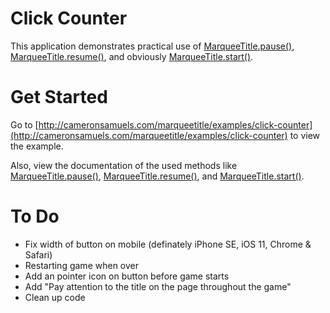 # Click Counter
This application demonstrates practical use of [MarqueeTitle.pause()](https://github.com/CameronSamuels/marqueetitle/wiki/pause()), [MarqueeTitle.resume()](https://github.com/CameronSamuels/marqueetitle/wiki/resume()), and obviously [MarqueeTitle.start()](https://github.com/CameronSamuels/marqueetitle/wiki/start()).

# Get Started
Go to [http://cameronsamuels.com/marqueetitle/examples/click-counter](http://cameronsamuels.com/marqueetitle/examples/click-counter) to view the example.

Also, view the documentation of the used methods like [MarqueeTitle.pause()](https://github.com/CameronSamuels/marqueetitle/wiki/pause()), [MarqueeTitle.resume()](https://github.com/CameronSamuels/marqueetitle/wiki/resume()), and [MarqueeTitle.start()](https://github.com/CameronSamuels/marqueetitle/wiki/start()).

# To Do
- Fix width of button on mobile (definately iPhone SE, iOS 11, Chrome & Safari)
- Restarting game when over
- Add an pointer icon on button before game starts
- Add "Pay attention to the title on the page throughout the game"
- Clean up code
